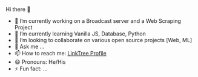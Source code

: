 Hi there 👋  
- 🔭 I’m currently working on a Broadcast server and a Web Scraping Project  
- 🌱 I’m currently learning Vanilla JS, Database, Python  
- 👯 I’m looking to collaborate on various open source projects [Web, ML]  
- 💬 Ask me ...  
- 📫 How to reach me: [LinkTree Profile](https://linktr.ee/rahim.jr)  
- 😄 Pronouns: He/His  
- ⚡ Fun fact: ...
